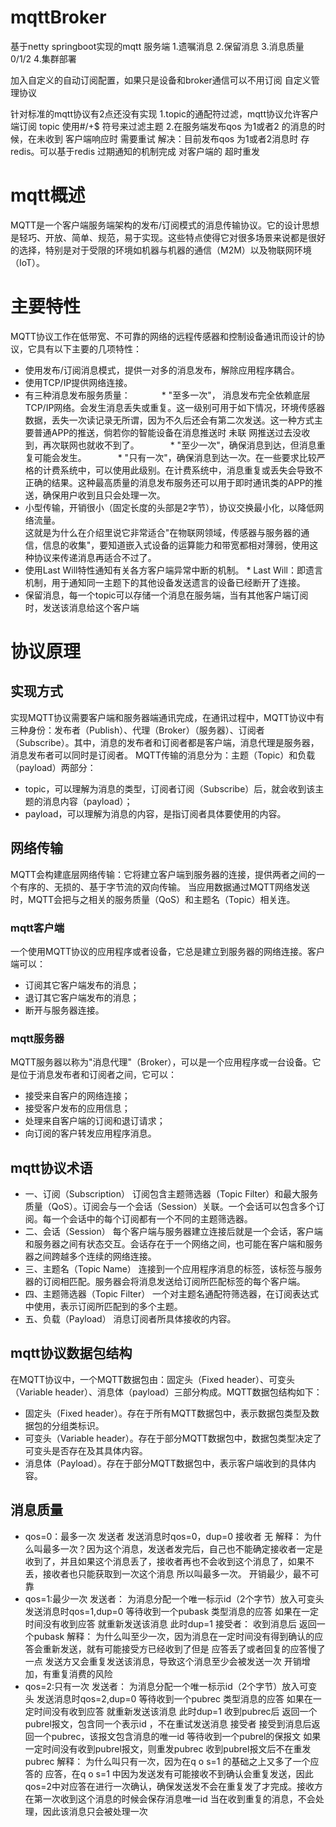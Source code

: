 # mqttBroker
基于netty springboot实现的mqtt 服务端
1.遗嘱消息
2.保留消息
3.消息质量 0/1/2
4.集群部署

加入自定义的自动订阅配置，如果只是设备和broker通信可以不用订阅
自定义管理协议

针对标准的mqtt协议有2点还没有实现
1.topic的通配符过滤，mqtt协议允许客户端订阅 topic 使用#/+$ 符号来过滤主题
2.在服务端发布qos 为1或者2 的消息的时候，在未收到 客户端响应时 需要重试
    解决：目前发布qos 为1或者2消息时 存redis。可以基于redis 过期通知的机制完成 对客户端的 超时重发
    
# mqtt概述
MQTT是一个客户端服务端架构的发布/订阅模式的消息传输协议。它的设计思想是轻巧、开放、简单、规范，易于实现。这些特点使得它对很多场景来说都是很好的选择，特别是对于受限的环境如机器与机器的通信（M2M）以及物联网环境（IoT）。
# 主要特性
MQTT协议工作在低带宽、不可靠的网络的远程传感器和控制设备通讯而设计的协议，它具有以下主要的几项特性：
- 使用发布/订阅消息模式，提供一对多的消息发布，解除应用程序耦合。
- 使用TCP/IP提供网络连接。
- 有三种消息发布服务质量：
&#8195;&#8195;&#8195;      *     "至多一次"，  消息发布完全依赖底层TCP/IP网络。会发生消息丢失或重复。这一级别可用于如下情况，环境传感器数据，丢失一次读记录无所谓，因为不久后还会有第二次发送。这一种方式主要普通APP的推送，倘若你的智能设备在消息推送时
                                  未联    网推送过去没收到，再次联网也就收不到了。
&#8195;&#8195;&#8195;      *     "至少一次"，确保消息到达，但消息重复可能会发生。
&#8195;&#8195;&#8195;      *     "只有一次"，确保消息到达一次。在一些要求比较严格的计费系统中，可以使用此级别。在计费系统中，消息重复或丢失会导致不正确的结果。这种最高质量的消息发布服务还可以用于即时通讯类的APP的推送，确保用户收到且只会处理一次。
- 小型传输，开销很小（固定长度的头部是2字节），协议交换最小化，以降低网络流量。           
           这就是为什么在介绍里说它非常适合"在物联网领域，传感器与服务器的通信，信息的收集"，要知道嵌入式设备的运算能力和带宽都相对薄弱，使用这种协议来传递消息再适合不过了。
- 使用Last Will特性通知有关各方客户端异常中断的机制。
          * Last Will：即遗言机制，用于通知同一主题下的其他设备发送遗言的设备已经断开了连接。
- 保留消息，每一个topic可以存储一个消息在服务端，当有其他客户端订阅时，发送该消息给这个客户端
# 协议原理
## 实现方式
实现MQTT协议需要客户端和服务器端通讯完成，在通讯过程中，MQTT协议中有三种身份：发布者（Publish）、代理（Broker）（服务器）、订阅者（Subscribe）。其中，消息的发布者和订阅者都是客户端，消息代理是服务器，消息发布者可以同时是订阅者。
MQTT传输的消息分为：主题（Topic）和负载（payload）两部分：
- topic，可以理解为消息的类型，订阅者订阅（Subscribe）后，就会收到该主题的消息内容（payload）；
- payload，可以理解为消息的内容，是指订阅者具体要使用的内容。

## 网络传输
MQTT会构建底层网络传输：它将建立客户端到服务器的连接，提供两者之间的一个有序的、无损的、基于字节流的双向传输。
当应用数据通过MQTT网络发送时，MQTT会把与之相关的服务质量（QoS）和主题名（Topic）相关连。
### mqtt客户端
一个使用MQTT协议的应用程序或者设备，它总是建立到服务器的网络连接。客户端可以：
- 订阅其它客户端发布的消息；
- 退订其它客户端发布的消息；
- 断开与服务器连接。
### mqtt服务器
MQTT服务器以称为"消息代理"（Broker），可以是一个应用程序或一台设备。它是位于消息发布者和订阅者之间，它可以：
- 接受来自客户的网络连接；
- 接受客户发布的应用信息；
- 处理来自客户端的订阅和退订请求；
- 向订阅的客户转发应用程序消息。
## mqtt协议术语 
- 一、订阅（Subscription）
订阅包含主题筛选器（Topic Filter）和最大服务质量（QoS）。订阅会与一个会话（Session）关联。一个会话可以包含多个订阅。每一个会话中的每个订阅都有一个不同的主题筛选器。
- 二、会话（Session）
每个客户端与服务器建立连接后就是一个会话，客户端和服务器之间有状态交互。会话存在于一个网络之间，也可能在客户端和服务器之间跨越多个连续的网络连接。
- 三、主题名（Topic Name）
连接到一个应用程序消息的标签，该标签与服务器的订阅相匹配。服务器会将消息发送给订阅所匹配标签的每个客户端。
- 四、主题筛选器（Topic Filter）
一个对主题名通配符筛选器，在订阅表达式中使用，表示订阅所匹配到的多个主题。
- 五、负载（Payload）
消息订阅者所具体接收的内容。
## mqtt协议数据包结构
在MQTT协议中，一个MQTT数据包由：固定头（Fixed header）、可变头（Variable header）、消息体（payload）三部分构成。MQTT数据包结构如下：
- 固定头（Fixed header）。存在于所有MQTT数据包中，表示数据包类型及数据包的分组类标识。
- 可变头（Variable header）。存在于部分MQTT数据包中，数据包类型决定了可变头是否存在及其具体内容。
- 消息体（Payload）。存在于部分MQTT数据包中，表示客户端收到的具体内容。
## 消息质量
- qos=0：最多一次
发送者
发送消息时qos=0，dup=0
接收者
无
解释：
为什么叫最多一次？因为这个消息，发送者发完后，自己也不能确定接收者一定是收到了，并且如果这个消息丢了，接收者再也不会收到这个消息了，如果不丢，接收者也只能获取到一次这个消息 所以叫最多一次。
开销最少，最不可靠
- qos=1:最少一次
发送者：
为消息分配一个唯一标示id（2个字节）放入可变头
发送消息时qos=1,dup=0
等待收到一个pubask 类型消息的应答
如果在一定时间没有收到应答 就重新发送该消息 此时dup=1
接受者：
收到消息后 返回一个pubask
解释：
为什么叫至少一次，因为消息在一定时间没有得到确认的应答会重新发送，就有可能接受方已经收到了但是 应答丢了或者回复的应答慢了一点 发送方又会重复发送该消息，导致这个消息至少会被发送一次
开销增加，有重复消费的风险
- qos=2:只有一次
发送者：
为消息分配一个唯一标示id（2个字节）放入可变头
发送消息时qos=2,dup=0
等待收到一个pubrec 类型消息的应答
如果在一定时间没有收到应答 就重新发送该消息 此时dup=1
收到pubrec后 返回一个pubrel报文，包含同一个表示id ，不在重试发送消息
接受者
接受到消息后返回一个pubrec，该报文包含消息的唯一id
等待收到一个pubrel的保报文
如果一定时间没有收到pubrel报文，则重发pubrec
收到pubrel报文后不在重发pubrec
解释：
为什么叫只有一次，因为在q o s=1 的基础之上又多了一个应答的 应答，在q o s=1 中因为发送发有可能接收不到确认会重复发送，因此qos=2中对应答在进行一次确认，确保发送发不会在重复发了才完成。接收方在第一次收到这个消息的时候会保存消息唯一id 当在收到重复的消息，不会处理，因此该消息只会被处理一次
